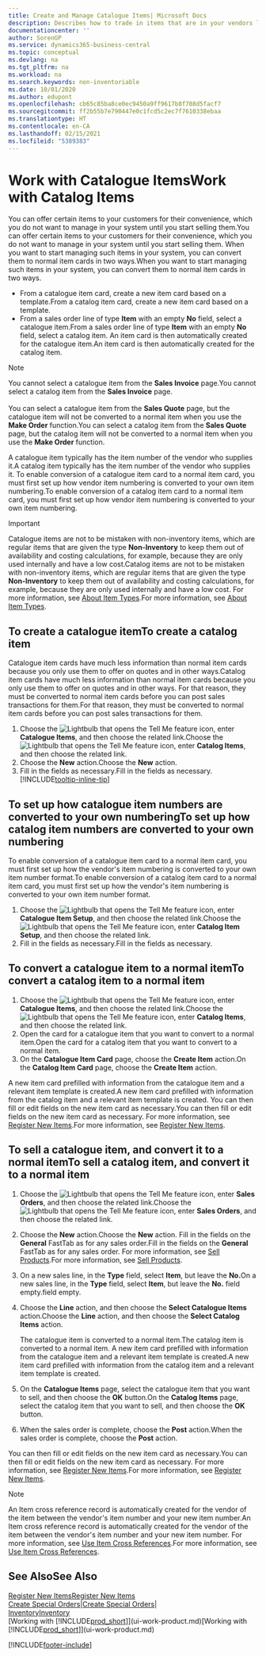 ```yaml
---
title: Create and Manage Catalogue Items| Microsoft Docs
description: Describes how to trade in items that are in your vendors list of items but not in your own list of items.
documentationcenter: ''
author: SorenGP
ms.service: dynamics365-business-central
ms.topic: conceptual
ms.devlang: na
ms.tgt_pltfrm: na
ms.workload: na
ms.search.keywords: non-inventoriable
ms.date: 10/01/2020
ms.author: edupont
ms.openlocfilehash: cb65c85ba8ce0ec9450a9ff9617b8f708d5facf7
ms.sourcegitcommit: ff2b55b7e790447e0c1fcd5c2ec7f7610338ebaa
ms.translationtype: HT
ms.contentlocale: en-CA
ms.lasthandoff: 02/15/2021
ms.locfileid: "5389383"
---
```

# <a name="work-with-catalog-items"></a><span data-ttu-id="9892e-103">Work with Catalogue Items</span><span class="sxs-lookup"><span data-stu-id="9892e-103">Work with Catalog Items</span></span>
<span data-ttu-id="9892e-104">You can offer certain items to your customers for their convenience, which you do not want to manage in your system until you start selling them.</span><span class="sxs-lookup"><span data-stu-id="9892e-104">You can offer certain items to your customers for their convenience, which you do not want to manage in your system until you start selling them.</span></span> <span data-ttu-id="9892e-105">When you want to start managing such items in your system, you can convert them to normal item cards in two ways.</span><span class="sxs-lookup"><span data-stu-id="9892e-105">When you want to start managing such items in your system, you can convert them to normal item cards in two ways.</span></span>

* <span data-ttu-id="9892e-106">From a catalogue item card, create a new item card based on a template.</span><span class="sxs-lookup"><span data-stu-id="9892e-106">From a catalog item card, create a new item card based on a template.</span></span>
* <span data-ttu-id="9892e-107">From a sales order line of type **Item** with an empty **No** field, select a catalogue item.</span><span class="sxs-lookup"><span data-stu-id="9892e-107">From a sales order line of type **Item** with an empty **No** field, select a catalog item.</span></span> <span data-ttu-id="9892e-108">An item card is then automatically created for the catalogue item.</span><span class="sxs-lookup"><span data-stu-id="9892e-108">An item card is then automatically created for the catalog item.</span></span>

> [!NOTE]  
> <span data-ttu-id="9892e-109">You cannot select a catalogue item from the **Sales Invoice** page.</span><span class="sxs-lookup"><span data-stu-id="9892e-109">You cannot select a catalog item from the **Sales Invoice** page.</span></span><br /><br />
> <span data-ttu-id="9892e-110">You can select a catalogue item from the **Sales Quote** page, but the catalogue item will not be converted to a normal item when you use the **Make Order** function.</span><span class="sxs-lookup"><span data-stu-id="9892e-110">You can select a catalog item from the **Sales Quote** page, but the catalog item will not be converted to a normal item when you use the **Make Order** function.</span></span>

<span data-ttu-id="9892e-111">A catalogue item typically has the item number of the vendor who supplies it.</span><span class="sxs-lookup"><span data-stu-id="9892e-111">A catalog item typically has the item number of the vendor who supplies it.</span></span> <span data-ttu-id="9892e-112">To enable conversion of a catalogue item card to a normal item card, you must first set up how vendor item numbering is converted to your own item numbering.</span><span class="sxs-lookup"><span data-stu-id="9892e-112">To enable conversion of a catalog item card to a normal item card, you must first set up how vendor item numbering is converted to your own item numbering.</span></span>   

> [!Important]
> <span data-ttu-id="9892e-113">Catalogue items are not to be mistaken with non-inventory items, which are regular items that are given the type **Non-Inventory** to keep them out of availability and costing calculations, for example, because they are only used internally and have a low cost.</span><span class="sxs-lookup"><span data-stu-id="9892e-113">Catalog items are not to be mistaken with non-inventory items, which are regular items that are given the type **Non-Inventory** to keep them out of availability and costing calculations, for example, because they are only used internally and have a low cost.</span></span> <span data-ttu-id="9892e-114">For more information, see [About Item Types](inventory-about-item-types.md).</span><span class="sxs-lookup"><span data-stu-id="9892e-114">For more information, see [About Item Types](inventory-about-item-types.md).</span></span>

## <a name="to-create-a-catalog-item"></a><span data-ttu-id="9892e-115">To create a catalogue item</span><span class="sxs-lookup"><span data-stu-id="9892e-115">To create a catalog item</span></span>
<span data-ttu-id="9892e-116">Catalogue item cards have much less information than normal item cards because you only use them to offer on quotes and in other ways.</span><span class="sxs-lookup"><span data-stu-id="9892e-116">Catalog item cards have much less information than normal item cards because you only use them to offer on quotes and in other ways.</span></span> <span data-ttu-id="9892e-117">For that reason, they must be converted to normal item cards before you can post sales transactions for them.</span><span class="sxs-lookup"><span data-stu-id="9892e-117">For that reason, they must be converted to normal item cards before you can post sales transactions for them.</span></span>

1. <span data-ttu-id="9892e-118">Choose the ![Lightbulb that opens the Tell Me feature](media/ui-search/search_small.png "Tell me what you want to do") icon, enter **Catalogue Items**, and then choose the related link.</span><span class="sxs-lookup"><span data-stu-id="9892e-118">Choose the ![Lightbulb that opens the Tell Me feature](media/ui-search/search_small.png "Tell me what you want to do") icon, enter **Catalog Items**, and then choose the related link.</span></span>
2. <span data-ttu-id="9892e-119">Choose the **New** action.</span><span class="sxs-lookup"><span data-stu-id="9892e-119">Choose the **New** action.</span></span>
3. <span data-ttu-id="9892e-120">Fill in the fields as necessary.</span><span class="sxs-lookup"><span data-stu-id="9892e-120">Fill in the fields as necessary.</span></span> [!INCLUDE[tooltip-inline-tip](includes/tooltip-inline-tip_md.md)]

## <a name="to-set-up-how-catalog-item-numbers-are-converted-to-your-own-numbering"></a><span data-ttu-id="9892e-121">To set up how catalogue item numbers are converted to your own numbering</span><span class="sxs-lookup"><span data-stu-id="9892e-121">To set up how catalog item numbers are converted to your own numbering</span></span>
<span data-ttu-id="9892e-122">To enable conversion of a catalogue item card to a normal item card, you must first set up how the vendor's item numbering is converted to your own item number format.</span><span class="sxs-lookup"><span data-stu-id="9892e-122">To enable conversion of a catalog item card to a normal item card, you must first set up how the vendor's item numbering is converted to your own item number format.</span></span>

1. <span data-ttu-id="9892e-123">Choose the ![Lightbulb that opens the Tell Me feature](media/ui-search/search_small.png "Tell me what you want to do") icon, enter **Catalogue Item Setup**, and then choose the related link.</span><span class="sxs-lookup"><span data-stu-id="9892e-123">Choose the ![Lightbulb that opens the Tell Me feature](media/ui-search/search_small.png "Tell me what you want to do") icon, enter **Catalog Item Setup**, and then choose the related link.</span></span>
2. <span data-ttu-id="9892e-124">Fill in the fields as necessary.</span><span class="sxs-lookup"><span data-stu-id="9892e-124">Fill in the fields as necessary.</span></span>

## <a name="to-convert-a-catalog-item-to-a-normal-item"></a><span data-ttu-id="9892e-125">To convert a catalogue item to a normal item</span><span class="sxs-lookup"><span data-stu-id="9892e-125">To convert a catalog item to a normal item</span></span>
1. <span data-ttu-id="9892e-126">Choose the ![Lightbulb that opens the Tell Me feature](media/ui-search/search_small.png "Tell me what you want to do") icon, enter **Catalogue Items**, and then choose the related link.</span><span class="sxs-lookup"><span data-stu-id="9892e-126">Choose the ![Lightbulb that opens the Tell Me feature](media/ui-search/search_small.png "Tell me what you want to do") icon, enter **Catalog Items**, and then choose the related link.</span></span>
2. <span data-ttu-id="9892e-127">Open the card for a catalogue item that you want to convert to a normal item.</span><span class="sxs-lookup"><span data-stu-id="9892e-127">Open the card for a catalog item that you want to convert to a normal item.</span></span>
3. <span data-ttu-id="9892e-128">On the **Catalogue Item Card** page, choose the **Create Item** action.</span><span class="sxs-lookup"><span data-stu-id="9892e-128">On the **Catalog Item Card** page, choose the **Create Item** action.</span></span>

<span data-ttu-id="9892e-129">A new item card prefilled with information from the catalogue item and a relevant item template is created.</span><span class="sxs-lookup"><span data-stu-id="9892e-129">A new item card prefilled with information from the catalog item and a relevant item template is created.</span></span> <span data-ttu-id="9892e-130">You can then fill or edit fields on the new item card as necessary.</span><span class="sxs-lookup"><span data-stu-id="9892e-130">You can then fill or edit fields on the new item card as necessary.</span></span> <span data-ttu-id="9892e-131">For more information, see [Register New Items](inventory-how-register-new-items.md).</span><span class="sxs-lookup"><span data-stu-id="9892e-131">For more information, see [Register New Items](inventory-how-register-new-items.md).</span></span>

## <a name="to-sell-a-catalog-item-and-convert-it-to-a-normal-item"></a><span data-ttu-id="9892e-132">To sell a catalogue item, and convert it to a normal item</span><span class="sxs-lookup"><span data-stu-id="9892e-132">To sell a catalog item, and convert it to a normal item</span></span>
1. <span data-ttu-id="9892e-133">Choose the ![Lightbulb that opens the Tell Me feature](media/ui-search/search_small.png "Tell me what you want to do") icon, enter **Sales Orders**, and then choose the related link.</span><span class="sxs-lookup"><span data-stu-id="9892e-133">Choose the ![Lightbulb that opens the Tell Me feature](media/ui-search/search_small.png "Tell me what you want to do") icon, enter **Sales Orders**, and then choose the related link.</span></span>
2. <span data-ttu-id="9892e-134">Choose the **New** action.</span><span class="sxs-lookup"><span data-stu-id="9892e-134">Choose the **New** action.</span></span> <span data-ttu-id="9892e-135">Fill in the fields on the **General** FastTab as for any sales order.</span><span class="sxs-lookup"><span data-stu-id="9892e-135">Fill in the fields on the **General** FastTab as for any sales order.</span></span> <span data-ttu-id="9892e-136">For more information, see [Sell Products](sales-how-sell-products.md).</span><span class="sxs-lookup"><span data-stu-id="9892e-136">For more information, see [Sell Products](sales-how-sell-products.md).</span></span>
3. <span data-ttu-id="9892e-137">On a new sales line, in the **Type** field, select **Item**, but leave the **No.**</span><span class="sxs-lookup"><span data-stu-id="9892e-137">On a new sales line, in the **Type** field, select **Item**, but leave the **No.**</span></span> <span data-ttu-id="9892e-138">field empty.</span><span class="sxs-lookup"><span data-stu-id="9892e-138">field empty.</span></span>
4. <span data-ttu-id="9892e-139">Choose the **Line** action, and then choose the **Select Catalogue Items** action.</span><span class="sxs-lookup"><span data-stu-id="9892e-139">Choose the **Line** action, and then choose the **Select Catalog Items** action.</span></span>

    <span data-ttu-id="9892e-140">The catalogue item is converted to a normal item.</span><span class="sxs-lookup"><span data-stu-id="9892e-140">The catalog item is converted to a normal item.</span></span> <span data-ttu-id="9892e-141">A new item card prefilled with information from the catalogue item and a relevant item template is created.</span><span class="sxs-lookup"><span data-stu-id="9892e-141">A new item card prefilled with information from the catalog item and a relevant item template is created.</span></span>
5. <span data-ttu-id="9892e-142">On the **Catalogue Items** page, select the catalogue item that you want to sell, and then choose the **OK** button.</span><span class="sxs-lookup"><span data-stu-id="9892e-142">On the **Catalog Items** page, select the catalog item that you want to sell, and then choose the **OK** button.</span></span>
6. <span data-ttu-id="9892e-143">When the sales order is complete, choose the **Post** action.</span><span class="sxs-lookup"><span data-stu-id="9892e-143">When the sales order is complete, choose the **Post** action.</span></span>

<span data-ttu-id="9892e-144">You can then fill or edit fields on the new item card as necessary.</span><span class="sxs-lookup"><span data-stu-id="9892e-144">You can then fill or edit fields on the new item card as necessary.</span></span> <span data-ttu-id="9892e-145">For more information, see [Register New Items](inventory-how-register-new-items.md).</span><span class="sxs-lookup"><span data-stu-id="9892e-145">For more information, see [Register New Items](inventory-how-register-new-items.md).</span></span>

> [!NOTE]  
>   <span data-ttu-id="9892e-146">An Item cross reference record is automatically created for the vendor of the item between the vendor's item number and your new item number.</span><span class="sxs-lookup"><span data-stu-id="9892e-146">An Item cross reference record is automatically created for the vendor of the item between the vendor's item number and your new item number.</span></span> <span data-ttu-id="9892e-147">For more information, see [Use Item Cross References](inventory-how-use-item-cross-refs.md).</span><span class="sxs-lookup"><span data-stu-id="9892e-147">For more information, see [Use Item Cross References](inventory-how-use-item-cross-refs.md).</span></span>

## <a name="see-also"></a><span data-ttu-id="9892e-148">See Also</span><span class="sxs-lookup"><span data-stu-id="9892e-148">See Also</span></span>
[<span data-ttu-id="9892e-149">Register New Items</span><span class="sxs-lookup"><span data-stu-id="9892e-149">Register New Items</span></span>](inventory-how-register-new-items.md)  
<span data-ttu-id="9892e-150">[Create Special Orders](sales-how-to-create-special-orders.md)|</span><span class="sxs-lookup"><span data-stu-id="9892e-150">[Create Special Orders](sales-how-to-create-special-orders.md)|</span></span>  
[<span data-ttu-id="9892e-151">Inventory</span><span class="sxs-lookup"><span data-stu-id="9892e-151">Inventory</span></span>](inventory-manage-inventory.md)  
<span data-ttu-id="9892e-152">[Working with [!INCLUDE[prod_short](includes/prod_short.md)]](ui-work-product.md)</span><span class="sxs-lookup"><span data-stu-id="9892e-152">[Working with [!INCLUDE[prod_short](includes/prod_short.md)]](ui-work-product.md)</span></span>


[!INCLUDE[footer-include](includes/footer-banner.md)]